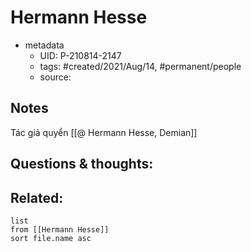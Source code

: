 ---
---

# Hermann Hesse

- metadata
	- UID: P-210814-2147
	- tags: #created/2021/Aug/14, #permanent/people 
	- source: 

## Notes
Tác giả quyển [[@ Hermann Hesse, Demian]]


## Questions & thoughts:

## Related:
```dataview
list
from [[Hermann Hesse]]
sort file.name asc
```
